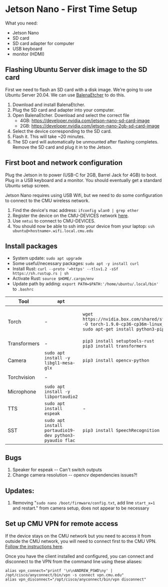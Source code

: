 Jetson Nano - First Time Setup
======
What you need:
- Jetson Nano
- SD card
- SD card adapter for computer
- USB keyboard
- monitor (HDMI)

Flashing Ubuntu Server disk image to the SD card
----
First we need to flash an SD card with a disk image. We're going to use Ubuntu Server 20.04. We can use [BalenaEtcher](https://www.balena.io/etcher/) to do this.
1. Download and install BalenaEtcher. 
2. Plug the SD card and adapter into your computer.
3. Open BalenaEtcher. Download and select the correct file
   - 4GB: https://developer.nvidia.com/jetson-nano-sd-card-image
   - 2GB: https://developer.nvidia.com/jetson-nano-2gb-sd-card-image
4. Select the device corresponding to the SD card.
5. Flash it. This will take ~20 minutes.
6. The SD card will automatically be unmounted after flashing completes. Remove the SD card and plug it in to the Jetson.

First boot and network configuration
----
Plug the Jetson in to power (USB-C for 2GB, Barrel Jack for 4GB) to boot. Plug in a USB keyboard and a monitor. You should eventually get a standard Ubuntu setup screen.

Jetson Nano requires using USB Wifi, but we need to do some configuration to connect to the CMU wireless network.
1. Find the device's mac address: `ifconfig wlan0 | grep ether`
2. Register the device on the CMU-DEVICES network [here](https://getonline.cmu.edu/hosts/register/wireless/).
3. Use `nmtui` to connect to CMU-DEVICES.
4. You should now be able to ssh into your device from your laptop: `ssh ubuntu@<hostname>.wifi.local.cmu.edu`

Install packages
----
- System update: `sudo apt upgrade`
- Some useful/necessary packages: `sudo apt -y install curl`
- Install Rust: `curl --proto '=https' --tlsv1.2 -sSf https://sh.rustup.rs | sh`
- Activate Rust: `source $HOME/.cargo/env`
- Update path by adding: `export PATH=$PATH:'/home/ubuntu/.local/bin'` to `.bashrc`

| Tool | `apt` | `pip3` | Test | 
| ---  | --- | --- | --- |
| Torch   | - | `wget https://nvidia.box.com/shared/static/h1z9sw4bb1ybi0rm3tu8qdj8hs05ljbm.whl -O torch-1.9.0-cp36-cp36m-linux_aarch64.whl`<br>`sudo apt-get install python3-pip libopenblas-base libopenmpi-dev`  | `pip3 install Cython`<br>`pip3 install numpy torch-1.9.0-cp36-cp36m-linux_aarch64.whl`|
| Transformers | - | `pip3 install setuptools-rust` <br> `pip3 install transformers` | `python3 generate_text.py`| 
| Camera       | `sudo apt install -y libgl1-mesa-glx` | `pip3 install opencv-python` | `python3 capture_photo.py`| 
| Torchvision | - |  | `python3 classify_image` |
| Microphone   | `sudo apt install -y libportaudio2` |  | `python3 capture_audio.py` |
| TTS      | `sudo apt install espeak`  | - |  `espeak "this is a test"`|
| SST      | `sudo apt install portaudio19-dev python3-pyaudio flac` | `pip3 install SpeechRecognition` | `python3 -m speech_recognition` |


Bugs
----
1. Speaker for espeak -- Can't switch outputs
2. Change camera resolution -- opencv dependencies issues?!

Updates:
---
1. Removing "`sudo nano /boot/firmware/config.txt`, add line `start_x=1` and restart." from camera setup, does not appear to be necessary

Set up CMU VPN for remote access
----
If the device stays on the CMU network but you need to access it from outside the CMU network, you will need to connect first to the CMU VPN. [Follow the instructions here](https://www.cmu.edu/computing/services/endpoint/network-access/vpn/how-to/).

Once you have the client installed and configured, you can connect and disconnect to the VPN from the command line using these aliases:
```
alias vpn_connect="printf '\n\nANDREW_PSWD\ny' | /opt/cisco/anyconnect/bin/vpn -s connect vpn.cmu.edu"
alias vpn_disconnect="/opt/cisco/anyconnect/bin/vpn disconnect"
```


